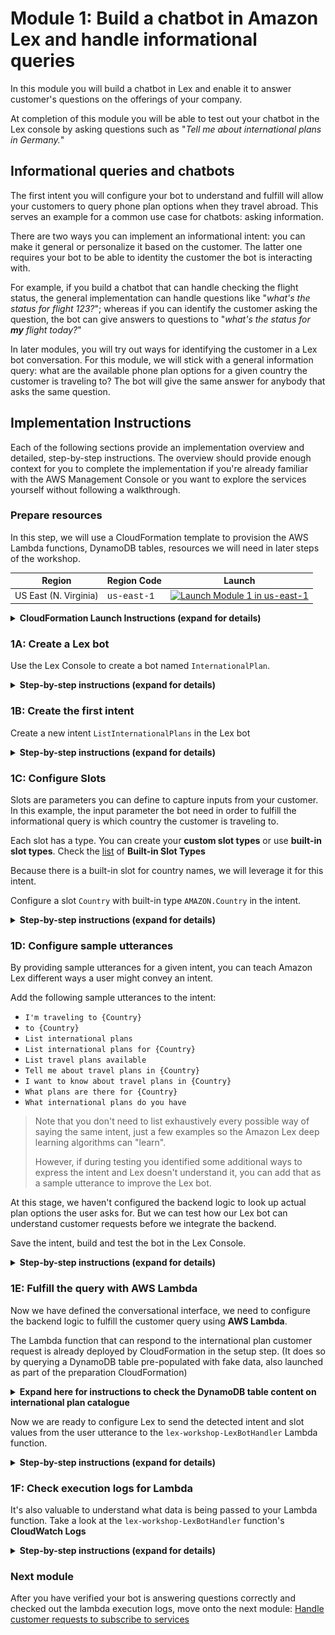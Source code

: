 # Module 1: Build a chatbot in Amazon Lex and handle informational queries

In this module you will build a chatbot in Lex and enable it to answer customer's questions on the offerings of your company. 

At completion of this module you will be able to test out your chatbot in the Lex console by asking questions such as "*Tell me about international plans in Germany.*"

##  Informational queries and chatbots
The first intent you will configure your bot to understand and fulfill will allow your customers to query phone plan options when they travel abroad. This serves an example for a common use case for chatbots: asking information. 

There are two ways you can implement an informational intent: you can make it general or personalize it based on the customer. The latter one requires your bot to be able to identity the customer the bot is interacting with. 

For example, if you build a chatbot that can handle checking the flight status, the general implementation can handle questions like "*what's the status for flight 123?*"; whereas if you can identify the customer asking the question, the bot can give answers to questions to "*what's the status for* ***my*** *flight today?*"

In later modules, you will try out ways for identifying the customer in a Lex bot conversation. For this module, we will stick with a general information query: what are the available phone plan options for a given country the customer is traveling to? The bot will give the same answer for anybody that asks the same question. 



## Implementation Instructions

Each of the following sections provide an implementation overview and detailed, step-by-step instructions. The overview should provide enough context for you to complete the implementation if you're already familiar with the AWS Management Console or you want to explore the services yourself without following a walkthrough.

### Prepare resources 

In this step, we will use a CloudFormation template to provision the AWS Lambda functions, DynamoDB tables, resources we will need in later steps of the workshop.

Region| Region Code | Launch
------|------|-------
US East (N. Virginia) |   <span style="font-family:'Courier';">us-east-1</span> | [![Launch Module 1 in us-east-1](http://docs.aws.amazon.com/AWSCloudFormation/latest/UserGuide/images/cloudformation-launch-stack-button.png)](https://console.aws.amazon.com/cloudformation/home?region=us-east-1#/stacks/new?stackName=lex-workshop&templateURL=https://s3.amazonaws.com/lex-customerservice-workshop/setup.yaml)


<details>
<summary><strong>CloudFormation Launch Instructions (expand for details)</strong></summary><p>

1. Click the **Launch Stack** link above.

1. Click **Next** on the Select Template page.

1. Click **Next** on the Specify Details page.

1. On the Options page, leave all the defaults and click **Next**.

1. On the Review page, check the boxes to acknowledge that CloudFormation will create IAM resources.

	<img src="images/cloudformation-changeset.png" alt="" width="120%">

1. Click **Create Change Set**.

	> Note the CloudFormation template we've provided is written using [AWS SAM](https://github.com/awslabs/serverless-application-model/blob/master/versions/2016-10-31.md) (AWS Serverless Application Model). SAM simplifies how to define functions, APIs, etc. for serverless applications, as well as some features for these services like environment variables. When deploying SAM templates in CloudFormation template, a transform step is required to convert the SAM template into standard CloudFormation, thus you must click the **Create Change Set** button to make the transform happen.

1. Wait for the change set to finish computing changes and click **Execute**

1. Let the CloudFormation launch resources in the background, you don't need to wait for it to finish before proceeding to the next step. 



</p></details>


### 1A: Create a Lex bot

Use the Lex Console to create a bot named `InternationalPlan`. 

<details>
<summary><strong>Step-by-step instructions (expand for details)</strong></summary><p>

1. Go to the Lex [Console](https://console.aws.amazon.com/lex/home?region=us-east-1). 

1.  If it's your first time creating Lex chatbots, click **Get Started**.
	
	If you have created Lex bots before, click **Create** under the **Bots** tab. 
	
1. Pick **Custom bot (create your own).**

1. Fill in the form:

	For **Bot name**, use `InternationalPlan`
	
	For **Output voice**, pick `Joanna`
	
	For **Session timeout**, use 10 minutes 
	
	> This is how long your session context will be maintained so your user don't have to verify their identity again if they are interacting with the same bot and device in that time period. 

	For **COPPA**, pick `No`.
	
1. Click **Create**
</details>

### 1B: Create the first intent

Create a new intent `ListInternationalPlans` in the Lex bot

<details>
<summary><strong>Step-by-step instructions (expand for details)</strong></summary><p>

1. In the `InternationalPlan` Lex bot you just created, click **+Create Intent**

1. Pick **Create new intent**

1. Give the intent a name, `ListInternationalPlans`, then click **Add**

</details>

### 1C: Configure Slots

Slots are parameters you can define to capture inputs from your customer. In this example, the input parameter the bot need in order to fulfill the informational query is which country the customer is traveling to. 

Each slot has a type. You can create your **custom slot types** or use **built-in slot types**. Check the [list](http://docs.aws.amazon.com/lex/latest/dg/howitworks-builtins-slots.html) of **Built-in Slot Types**
 
Because there is a built-in slot for country names, we will leverage it for this intent. 

Configure a slot `Country` with built-in type `AMAZON.Country` in the intent. 
 
<details>
<summary><strong>Step-by-step instructions (expand for details)</strong></summary><p>

1. In the **Slots** section of the `ListInternationalPlans` intent, fill in `Country` for the slot **Name**

1. Select `AMAZON.Country` for **Slot type**

1. For **Prompt**, put in `Which country are you traveling to?`

1. Click the (+) sign to add the slot 
 
	![screenshot for after configuring slot](images/slot-config.png)

</details>

### 1D: Configure sample utterances

By providing sample utterances for a given intent, you can teach Amazon Lex different ways a user might convey an intent. 

Add the following sample utterances to the intent:

* `I'm traveling to ​{Country}​`
* `to ​{Country}​`
* `List international plans`
* `List international plans for {Country}`
* `List travel plans available`
* `Tell me about travel plans in ​{Country}​`
* `I want to know about travel plans in ​{Country}​`
* `What plans are there for ​{Country}​`
* `What international plans do you have`

> Note that you don't need to list exhaustively every possible way of saying the same intent, just a few examples so the Amazon Lex deep learning algorithms can "learn".
> 
> However, if during testing you identified some additional ways to express the intent and Lex doesn't understand it, you can add that as a sample utterance to improve the Lex bot.

At this stage, we haven't configured the backend logic to look up actual plan options the user asks for. But we can test how our Lex bot can understand customer requests before we integrate the backend. 

Save the intent, build and test the bot in the Lex Console.  


<details>
<summary><strong>Step-by-step instructions (expand for details)</strong></summary><p>

1. Click **Save Intent** to save the intent configuration

1. Click **Build** at the top right of the page to build the bot 
 
1. Once the build complete, use the **Test Bot** window to test different ways customer may ask about international plans for the countries they are traveling to. Verify that the bot is able to detect the intent. 

	In the below example, the user utterance contains the slot value, which Lex was able to detect: 

	<img src="images/test-utterance-including-slot.png" alt="" width="50%">

	In this below example, the user didn't tell the country he/she is inquiring about, Lex will use the **prompt** we configured for this slot to get this info from the user: 
	
	<img src="images/test-utterance-with-slot-solicitation.png" alt="" width="50%">
	
</details>


### 1E: Fulfill the query with AWS Lambda

Now we have defined the conversational interface, we need to configure the backend logic to fulfill the customer query using **AWS Lambda**. 

The Lambda function that can respond to the international plan customer request is already deployed by CloudFormation in the setup step. (It does so by querying a DynamoDB table pre-populated with fake data, also launched as part of the preparation CloudFormation)

<details>
<summary><strong>Expand here for instructions to check the DynamoDB table content on international plan catalogue</strong></summary><p>

1. Go to the [DynamoDB console](https://console.aws.amazon.com/dynamodb/home)

1. Select the table name starting with `lex-workshop-UserTravelPlansDDBTable `

	<img src="images/plan-catalog-table.png" alt="ddb plan catalogue table" width="100%">

1. You should see a list of pre-populated fake international plans. (Additional columns such as price per text are provided so you can use it to extend the bot. e.g. add a `GetPlanDetails` intent)

	<img src="images/plan-catalog-details.png" alt="configure the pin slot" width="100%">

</details>

Now we are ready to configure Lex to send the detected intent and slot values from the user utterance to the `lex-workshop-LexBotHandler` Lambda function.

<details>
<summary><strong>Step-by-step instructions (expand for details)</strong></summary><p>

1. In the **Fulfillment** section of the intent, choose **AWS Lambda function** and use the selector to pick the `lex-workshop-LexBotHandler` function
	
	<img src="images/pick-lambda.png" alt="" width="60%">

	> There are a handful of other Lambda functions the CloudFormation template created and that they all begin with `lex-workshop`, so be sure to select the right one.

1. Click **OK** to give Lex permission to invoke the Lambda function.
	![alt text](images/confirm-lambda-permission.png)

1. Save the intent by clicking **Save intent**

1. Build the bot again by clicking **Build**

1. Test the bot 

	<img src="images/after-lambda-integration.png" width="50%">

	> The plan data is randomly generated and loaded into a dynamoDB table by the CloudFormation. It might not always make economic sense. 

1. Feel free to test the voice interaction in the Console as well. 

</details>


### 1F: Check execution logs for Lambda


It's also valuable to understand what data is being passed to your Lambda function. Take a look at the `lex-workshop-LexBotHandler` function's **CloudWatch Logs** 

<details>
<summary><strong>Step-by-step instructions (expand for details)</strong></summary><p>

1. Go to the Lambda [console](https://console.aws.amazon.com/lambda/home)

1. Find the `lex-workshop-LexBotHandler` function and click on it

1. Go to the **Monitoring** tab

1. Click **View logs in CloudWatch**

1. Click on the latest log stream 

1. Find the log line that logs the input into the lambda function:

	![lambda screenshot](images/lambda-cwl.png)
	
1. Observe the fields being passed from Lex to Lambda: `userId`, `bot`, `inputTranscript`, name of the intent, and slots identified. See documentation [here](http://docs.aws.amazon.com/lex/latest/dg/lambda-input-response-format.html) on detailed explanation of all available fields.

	> A note on the `userId` field: 
	>
	> Think of it as a session identifier used to distinguish conversations or threads. If you are building integration using Lex's API directly, see documentation [here](http://docs.aws.amazon.com/lex/latest/dg/API_runtime_PostText.html#API_runtime_PostText_RequestParameters) on deciding what value to use for the user ID field.
	> For natively supported messaging platforms, the userID is filled for you by the integration (e.g. the user's phone number is used as `userId` in the case of Twilio SMS.)
	
</details>

### Next module


After you have verified your bot is answering questions correctly and checked out the lambda execution logs, move onto the next module: [Handle customer requests to subscribe to services](../02_LexBotSubscribeService)

